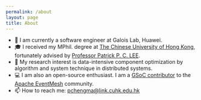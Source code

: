```yaml
---
permalink: /about
layout: page
title: About
---
```


- 🔭 I am currently a software engineer at Galois Lab, Huawei.
- 🎓 I received my MPhil. degree at [The Chinese University of Hong Kong](https://www.cuhk.edu.hk/english/index.html), fortunately advised by [Professor Patrick P. C. LEE](http://www.cse.cuhk.edu.hk/~pclee/www/index.html).
- 🌱 My research interest is data-intensive component optimization by algorithm and system technique in distributed systems.
- 💻 I am also an open-source enthusiast. I am a [GSoC contributor](https://summerofcode.withgoogle.com/programs/2022/projects/YxBHSLin) to the [Apache EventMesh](https://github.com/apache/incubator-eventmesh) community.
- 📫 How to reach me: pchengma@link.cuhk.edu.hk
